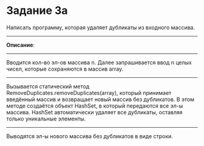 # Задание 3a
Написать программу, которая удаляет дубликаты из входного массива.
***
**Описание**:
***
Вводится кол-во эл-ов массива n.
Далее запрашивается ввод n целых чисел, которые сохраняются в массив array.
***
Вызывается статический метод RemoveDuplicates.removeDuplicates(array), который принимает введённый массив и возвращает новый массив без дубликатов.
    В этом методе создаётся объект HashSet, в который передаются все эл-ы массива. HashSet автоматически удаляет все дубликаты, оставляя только уникальные элементы.
***
Выводятся эл-ы нового массива без дубликатов в виде строки.